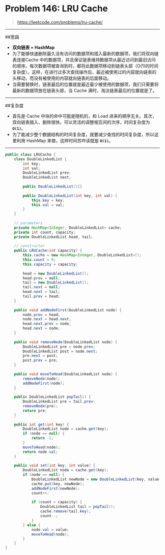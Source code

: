 # Problem 146: LRU Cache

> https://leetcode.com/problems/lru-cache/

----------------
##思路
* **双向链表 + HashMap**
* 为了能够快速删除最久没有访问的数据项和插入最新的数据项，我们将双向链表连接Cache 中的数据项，并且保证链表维持数据项从最近访问到最旧访问的顺序。每次数据项被查询到时，都将此数据项移动到链表头部（O(1)的时间复杂度）。这样，在进行过多次查找操作后，最近被使用过的内容就向链表的头移动，而没有被使用的内容就向链表的后面移动。
* 当需要替换时，链表最后的位置就是最近最少被使用的数据项，我们只需要将最新的数据项放在链表头部，当 Cache 满时，淘汰链表最后的位置就是了。

---------
##复杂度
* 首先是 Cache 中块的命中可能是随机的，和 Load 进来的顺序无关。其次，双向链表插入、删除很快，可以灵活的调整相互间的次序，时间复杂度为 **`O(1)`**。
* 为了能减少整个数据结构的时间复杂度，就要减少查找的时间复杂度，所以这里利用 HashMap 来做，这样时间苏咋读就是 **`O(1)`**。

----------


```java
public class LRUCache {
    class DoubleLinkedList {
        int key;
        int val;
        DoubleLinkedList prev;
        DoubleLinkedList next;
        
        public DoubleLinkedList(){}
        
        public DoubleLinkedList(int key, int val) {
            this.key = key;
            this.val = val;
        }
    }
    
    // parameters
    private HashMap<Integer, DoubleLinkedList> cache;
    private int count, capacity;
    private DoubleLinkedList head, tail;
    
    // constructor
    public LRUCache(int capacity) {
        this.cache = new HashMap<Integer, DoubleLinkedList>();    
        this.count = 0;
        this.capacity = capacity;
        
        head = new DoubleLinkedList();
        head.prev = null;
        tail = new DoubleLinkedList();
        tail.next = null;
        head.next = tail;
        tail.prev = head;
    }
    
    public void addNodeFirst(DoubleLinkedList node) {
        node.prev = head;
        node.next = head.next;
        head.next.prev = node;
        head.next = node;
    }
    
    public void removeNode(DoubleLinkedList node) {
        DoubleLinkedList pre = node.prev;
        DoubleLinkedList post = node.next;
        pre.next = post;
        post.prev = pre;
    }
    
    public void moveToHead(DoubleLinkedList node) {
        removeNode(node);
        addNodeFirst(node);
    }
    
    public DoubleLinkedList popTail() {
        DoubleLinkedList pre = tail.prev;
        removeNode(pre);
        return pre;
    }
    
    public int get(int key) {
        DoubleLinkedList node = cache.get(key);
        if (node == null) {
            return -1;
        }
        moveToHead(node);
        return node.val;
    }
    
    public void set(int key, int value) {
        DoubleLinkedList node = cache.get(key);
        if (node == null) {
            DoubleLinkedList newNode = new DoubleLinkedList(key, value);
            cache.put(key, newNode);
            addNodeFirst(newNode);
            count++;
            
            if (count > capacity) {
                DoubleLinkedList tail = popTail();
                cache.remove(tail.key);
                count--;
            }
        } else {
            node.val = value;
            moveToHead(node);
        }
    }
}


```

